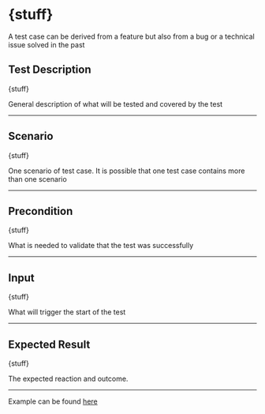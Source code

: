 # {stuff}

A test case can be derived from a feature but also from a bug or a technical issue solved in the past

## Test Description

{stuff}

General description of what will be tested and covered by the test
 ***

## Scenario

{stuff}

One scenario of test case. It is possible that one test case contains more than one scenario
***

## Precondition

{stuff}

What is needed to validate that the test was successfully

***

## Input

{stuff}

What will trigger the start of the test
***

## Expected Result

{stuff}

The expected reaction and outcome.
***

Example can be found [here](https://github.com/gogamid/Testing/blob/main/example.md)
